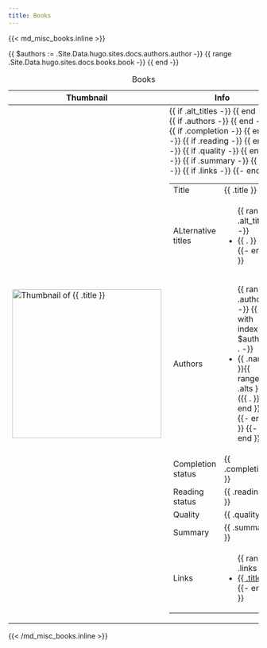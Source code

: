 ```yaml
---
title: Books
---
```


{{< md_misc_books.inline >}}

<table>
  <caption>
    Books
  </caption>
  <thead>
    <tr>
      <th>Thumbnail</th>
      <th colspan="2">Info</th>
    </tr>
  </thead>
  <tbody>
    {{ $authors := .Site.Data.hugo.sites.docs.authors.author -}}
    {{ range .Site.Data.hugo.sites.docs.books.book -}}
    <tr>
      <td>
        <img
          src="{{ .thumbnail }}"
          alt="Thumbnail of {{ .title }}"
          width="300"
        >
      </td>
      <td colspan="2">
        <table>
          <tbody>
            <tr>
              <td>Title</td>
              <td>{{ .title }}</td>
            </tr>
            </tr>
            {{ if .alt_titles -}}
            <tr>
              <td>ALternative titles</td>
              <td>
                <ul>
                  {{ range .alt_titles -}}
                  <li>
                    {{ . }}
                  </li>
                  {{- end }}
                </ul>
              </td>
            </tr>
            {{ end -}}
            {{ if .authors -}}
            <tr>
              <td>Authors</td>
              <td>
                <ul>
                  {{ range .authors -}}
                  {{ with index $authors . -}}
                  <li>{{ .name }}{{ range .alts }} ({{ . }}){{ end }}</li>
                  {{- end }}
                  {{- end }}
                </ul>
              </td>
            </tr>
            {{ end -}}
            {{ if .completion -}}
            <tr>
              <td>Completion status</td>
              <td>{{ .completion }}</td>
            </tr>
            {{ end -}}
            {{ if .reading -}}
            <tr>
              <td>Reading status</td>
              <td>{{ .reading }}</td>
            </tr>
            {{ end -}}
            {{ if .quality -}}
            <tr>
              <td>Quality</td>
              <td>{{ .quality }}</td>
            </tr>
            {{ end -}}
            {{ if .summary -}}
            <tr>
              <td>Summary</td>
              <td>{{ .summary }}</td>
            </tr>
            {{ end -}}
            {{ if .links -}}
            <tr>
              <td>Links</td>
              <td>
                <ul>
                  {{ range .links -}}
                  <li>
                    <a href="{{ .url }}">
                      {{ .title }}
                    </a>
                  </li>
                  {{- end }}
                </ul>
              </td>
            </tr>
            {{- end }}
          </tbody>
        </table>
      </td>
    </tr>
    {{ end -}}
  </tbody>
</table>

{{< /md_misc_books.inline >}}
